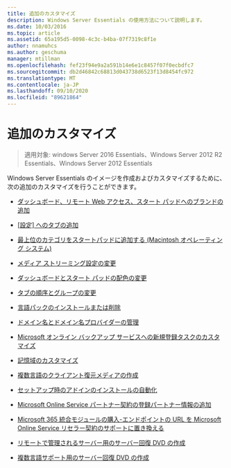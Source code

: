 ```yaml
---
title: 追加のカスタマイズ
description: Windows Server Essentials の使用方法について説明します。
ms.date: 10/03/2016
ms.topic: article
ms.assetid: 65a195d5-0098-4c3c-b4ba-07f7319c8f1e
author: nnamuhcs
ms.author: geschuma
manager: mtillman
ms.openlocfilehash: fef23f94e9a2a591b14e6e1c8457f07f0ecbdfc7
ms.sourcegitcommit: db2d46842c68813d043738d6523f13d8454fc972
ms.translationtype: MT
ms.contentlocale: ja-JP
ms.lasthandoff: 09/10/2020
ms.locfileid: "89621864"
---
```

# <a name="additional-customizations"></a>追加のカスタマイズ

>適用対象: windows Server 2016 Essentials、Windows Server 2012 R2 Essentials、Windows Server 2012 Essentials

Windows Server Essentials のイメージを作成およびカスタマイズするために、次の追加のカスタマイズを行うことができます。

-   [ダッシュボード、リモート Web アクセス、スタート パッドへのブランドの追加](../install/Add-Branding-to-the-Dashboard--Remote-Web-Access--and-Launchpad.md)

-   [[設定] へのタブの追加](../install/Add-a-Tab-to-Settings.md)

-   [最上位のカテゴリをスタートパッドに追加する (Macintosh オペレーティング システム)](../install/Add-Top-Level-Categories-to-the-Launchpad--Macintosh-Operating-System-.md)

-   [メディア ストリーミング設定の変更](../install/Change-Media-Streaming-Settings.md)

-   [ダッシュボードとスタート パッドの配色の変更](../install/Change-the-Color-Scheme-of-the-Dashboard-and-Launchpad.md)

-   [タブの順序とグループの変更](../install/Change-the-Order-and-Grouping-of-Tabs.md)

-   [言語パックのインストールまたは削除](../install/Install-or-Remove-Language-Packs.md)

-   [ドメイン名とドメイン名プロバイダーの管理](../install/Manage-Domain-Names-and-Domain-Name-Providers.md)

-   [Microsoft オンライン バックアップ サービスへの新規登録タスクのカスタマイズ](../install/Customize-Sign-Up-for-Microsoft-Online-Backup-Service-task.md)

-   [記憶域のカスタマイズ](../install/Customize-Storage-Spaces.md)

-   [複数言語のクライアント復元メディアの作成](../install/Build-Multi-Language-Client-Restore-Media.md)

-   [セットアップ時のアドインのインストールの自動化](../install/Automate-Installation-of-Add-Ins-During-Setup.md)

-   [Microsoft Online Service パートナー契約の登録パートナー情報の追加](../install/Add-Microsoft-Online-Service-Partner-Agreement-Partner-of-Record-Information.md)

-   [Microsoft 365 統合モジュールの購入-エンドポイントの URL を Microsoft Online Service リセラー契約のサポートに置き換える](../install/Replace-O365-Integration-Module-Buy-Try-Endpoint-URL-in-Support-of-Microsoft-Online-Service-Reseller-Agreement.md)

-   [リモートで管理されるサーバー用のサーバー回復 DVD の作成](../install/Create-a-Server-Recovery-DVD-for-Remotely-Administered-Servers.md)

-   [複数言語サポート用のサーバー回復 DVD の作成](../install/Create-a-Server-Recovery-DVD-for-Multi-Language-Support.md)
